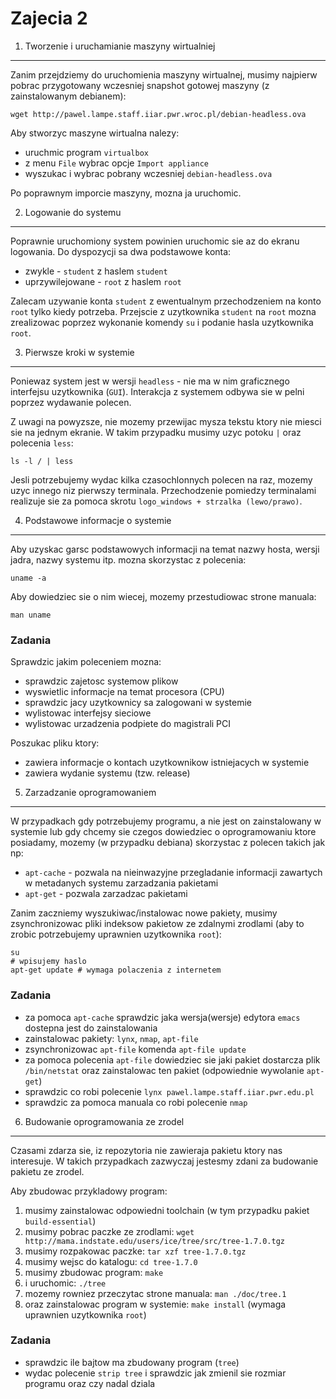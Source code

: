 Zajecia 2
=========

1. Tworzenie i uruchamianie maszyny wirtualniej
-----------------------------------------------

Zanim przejdziemy do uruchomienia maszyny wirtualnej, musimy najpierw pobrac przygotowany wczesniej snapshot gotowej maszyny (z zainstalowanym debianem):

```
wget http://pawel.lampe.staff.iiar.pwr.wroc.pl/debian-headless.ova
```

Aby stworzyc maszyne wirtualna nalezy:
 - uruchmic program `virtualbox`
 - z menu `File` wybrac opcje `Import appliance`
 - wyszukac i wybrac pobrany wczesniej `debian-headless.ova`
 
Po poprawnym imporcie maszyny, mozna ja uruchomic.

2. Logowanie do systemu
-----------------------

Poprawnie uruchomiony system powinien uruchomic sie az do ekranu logowania. Do dyspozycji sa dwa podstawowe konta:
 - zwykle - `student` z haslem `student`
 - uprzywilejowane - `root` z haslem `root`

Zalecam uzywanie konta `student` z ewentualnym przechodzeniem na konto `root` tylko kiedy potrzeba. Przejscie z uzytkownika `student` na `root` mozna zrealizowac poprzez wykonanie komendy `su` i podanie hasla uzytkownika `root`.

3. Pierwsze kroki w systemie
----------------------------

Poniewaz system jest w wersji `headless` - nie ma w nim graficznego interfejsu uzytkownika (`GUI`). Interakcja z systemem odbywa sie w pelni poprzez wydawanie polecen.

Z uwagi na powyzsze, nie mozemy przewijac mysza tekstu ktory nie miesci sie na jednym ekranie. W takim przypadku musimy uzyc potoku `|` oraz polecenia `less`:

```
ls -l / | less
```

Jesli potrzebujemy wydac kilka czasochlonnych polecen na raz, mozemy uzyc innego niz pierwszy terminala. Przechodzenie pomiedzy terminalami realizuje sie za pomoca skrotu `logo_windows + strzalka (lewo/prawo)`.

4. Podstawowe informacje o systemie
-----------------------------------

Aby uzyskac garsc podstawowych informacji na temat nazwy hosta, wersji jadra, nazwy systemu itp. mozna skorzystac z polecenia:

```
uname -a
```

Aby dowiedziec sie o nim wiecej, mozemy przestudiowac strone manuala:

```
man uname
```

### Zadania

Sprawdzic jakim poleceniem mozna:
 - sprawdzic zajetosc systemow plikow
 - wyswietlic informacje na temat procesora (CPU)
 - sprawdzic jacy uzytkownicy sa zalogowani w systemie
 - wylistowac interfejsy sieciowe
 - wylistowac urzadzenia podpiete do magistrali PCI

Poszukac pliku ktory:
 - zawiera informacje o kontach uzytkownikow istniejacych w systemie
 - zawiera wydanie systemu (tzw. release)

5. Zarzadzanie oprogramowaniem
------------------------------

W przypadkach gdy potrzebujemy programu, a nie jest on zainstalowany w systemie lub gdy chcemy sie czegos dowiedziec o oprogramowaniu ktore posiadamy, mozemy (w przypadku debiana) skorzystac z polecen takich jak np:
 - `apt-cache` - pozwala na nieinwazyjne przegladanie informacji zawartych w metadanych systemu zarzadzania pakietami
 - `apt-get` - pozwala zarzadzac pakietami
 
Zanim zaczniemy wyszukiwac/instalowac nowe pakiety, musimy zsynchronizowac pliki indeksow pakietow ze zdalnymi zrodlami (aby to zrobic potrzebujemy uprawnien uzytkownika `root`):

```
su
# wpisujemy haslo
apt-get update # wymaga polaczenia z internetem
```

### Zadania

 - za pomoca `apt-cache` sprawdzic jaka wersja(wersje) edytora `emacs` dostepna jest do zainstalowania
 - zainstalowac pakiety: `lynx`, `nmap`, `apt-file`
 - zsynchronizowac `apt-file` komenda `apt-file update`
 - za pomoca polecenia `apt-file` dowiedziec sie jaki pakiet dostarcza plik `/bin/netstat` oraz zainstalowac ten pakiet (odpowiednie wywolanie `apt-get`)
 - sprawdzic co robi polecenie `lynx pawel.lampe.staff.iiar.pwr.edu.pl`
 - sprawdzic za pomoca manuala co robi polecenie `nmap`

6. Budowanie oprogramowania ze zrodel
-------------------------------------

Czasami zdarza sie, iz repozytoria nie zawieraja pakietu ktory nas interesuje. W takich przypadkach zazwyczaj jestesmy zdani za budowanie pakietu ze zrodel.

Aby zbudowac przykladowy program:
 1. musimy zainstalowac odpowiedni toolchain (w tym przypadku pakiet `build-essential`)
 2. musimy pobrac paczke ze zrodlami: `wget http://mama.indstate.edu/users/ice/tree/src/tree-1.7.0.tgz`
 3. musimy rozpakowac paczke: `tar xzf tree-1.7.0.tgz`
 4. musimy wejsc do katalogu: `cd tree-1.7.0`
 5. musimy zbudowac program: `make`
 6. i uruchomic: `./tree`
 7. mozemy rowniez przeczytac strone manuala: `man ./doc/tree.1`
 8. oraz zainstalowac program w systemie: `make install` (wymaga uprawnien uzytkownika `root`)

### Zadania

 - sprawdzic ile bajtow ma zbudowany program (`tree`)
 - wydac polecenie `strip tree` i sprawdzic jak zmienil sie rozmiar programu oraz czy nadal dziala
